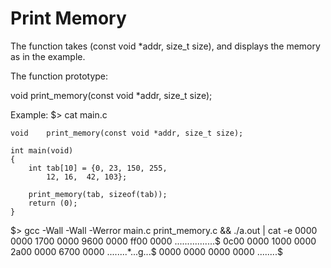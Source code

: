 # Print Memory
The function takes (const void *addr, size_t size), and displays the memory as in the example.

The function prototype:

void	print_memory(const void *addr, size_t size);

Example:
$> cat main.c

	void	print_memory(const void *addr, size_t size);

	int	main(void)
	{
		int	tab[10] = {0, 23, 150, 255,
			12, 16,  42, 103};
	
		print_memory(tab, sizeof(tab));
		return (0);
	}

$> gcc -Wall -Wall -Werror main.c print_memory.c && ./a.out | cat -e
0000 0000 1700 0000 9600 0000 ff00 0000 ................$
0c00 0000 1000 0000 2a00 0000 6700 0000 ........*...g...$
0000 0000 0000 0000                     ........$


